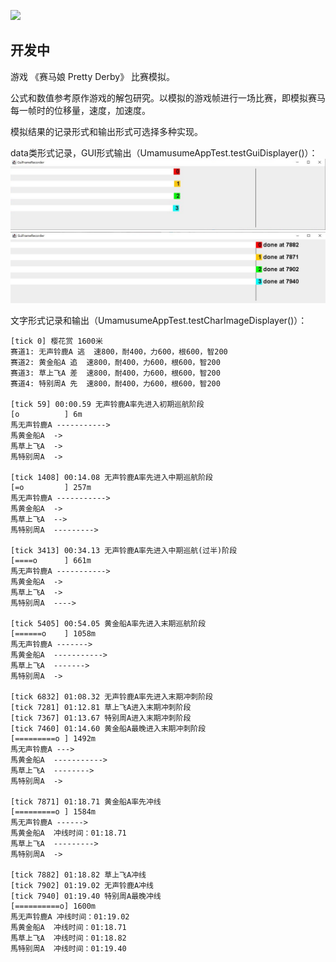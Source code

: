 [![](https://jitpack.io/v/hundun000/umamusume-simulation.svg)](https://jitpack.io/#hundun000/umamusume-simulation)

## 开发中

游戏 《赛马娘 Pretty Derby》 比赛模拟。

公式和数值参考原作游戏的解包研究。以模拟的游戏帧进行一场比赛，即模拟赛马每一帧时的位移量，速度，加速度。

模拟结果的记录形式和输出形式可选择多种实现。

data类形式记录，GUI形式输出（UmamusumeAppTest.testGuiDisplayer()）：  
![](./docs/gui演示_0.jpg)  
![](./docs/gui演示_1.jpg)  

文字形式记录和输出（UmamusumeAppTest.testCharImageDisplayer()）：
```
[tick 0] 樱花赏 1600米
赛道1: 无声铃鹿A 逃  速800，耐400，力600，根600，智200
赛道2: 黄金船A 追  速800，耐400，力600，根600，智200
赛道3: 草上飞A 差  速800，耐400，力600，根600，智200
赛道4: 特别周A 先  速800，耐400，力600，根600，智200

[tick 59] 00:00.59 无声铃鹿A率先进入初期巡航阶段
[o          ] 6m
馬无声铃鹿A -----------> 
馬黄金船A  -> 
馬草上飞A  -> 
馬特别周A  -> 

[tick 1408] 00:14.08 无声铃鹿A率先进入中期巡航阶段
[=o         ] 257m
馬无声铃鹿A -----------> 
馬黄金船A  -> 
馬草上飞A  --> 
馬特别周A  ---------> 

[tick 3413] 00:34.13 无声铃鹿A率先进入中期巡航(过半)阶段
[====o      ] 661m
馬无声铃鹿A -----------> 
馬黄金船A  -> 
馬草上飞A  -> 
馬特别周A  ----> 

[tick 5405] 00:54.05 黄金船A率先进入末期巡航阶段
[======o    ] 1058m
馬无声铃鹿A -------> 
馬黄金船A  -----------> 
馬草上飞A  -------> 
馬特别周A  -> 

[tick 6832] 01:08.32 无声铃鹿A率先进入末期冲刺阶段
[tick 7281] 01:12.81 草上飞A进入末期冲刺阶段
[tick 7367] 01:13.67 特别周A进入末期冲刺阶段
[tick 7460] 01:14.60 黄金船A最晚进入末期冲刺阶段
[=========o ] 1492m
馬无声铃鹿A ---> 
馬黄金船A  -----------> 
馬草上飞A  --------> 
馬特别周A  -> 

[tick 7871] 01:18.71 黄金船A率先冲线
[=========o ] 1584m
馬无声铃鹿A ------> 
馬黄金船A  冲线时间：01:18.71
馬草上飞A  ---------> 
馬特别周A  -> 

[tick 7882] 01:18.82 草上飞A冲线
[tick 7902] 01:19.02 无声铃鹿A冲线
[tick 7940] 01:19.40 特别周A最晚冲线
[==========o] 1600m
馬无声铃鹿A 冲线时间：01:19.02
馬黄金船A  冲线时间：01:18.71
馬草上飞A  冲线时间：01:18.82
馬特别周A  冲线时间：01:19.40
```